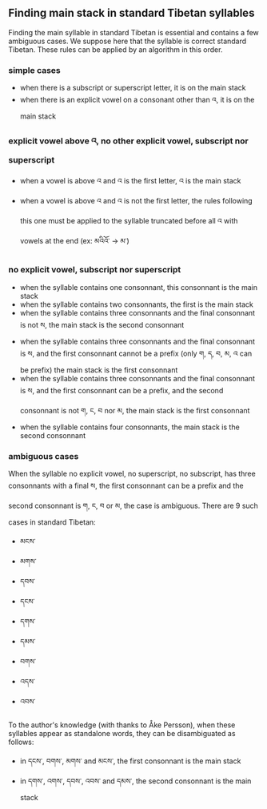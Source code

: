 ## Finding main stack in standard Tibetan syllables

Finding the main syllable in standard Tibetan is essential and contains a few ambiguous cases. We suppose here that the syllable is correct standard Tibetan. These rules can be applied by an algorithm in this order.

### simple cases

- when there is a subscript or superscript letter, it is on the main stack
- when there is an explicit vowel on a consonant other than འ, it is on the main stack

### explicit vowel above འ, no other explicit vowel, subscript nor superscript

- when a vowel is above འ and འ is the first letter, འ is the main stack
- when a vowel is above འ and འ is not the first letter, the rules following this one must be applied to the syllable truncated before all འ with vowels at the end (ex: མའིའོ་ -> མ་)

### no explicit vowel, subscript nor superscript

- when the syllable contains one consonnant, this consonnant is the main stack
- when the syllable contains two consonnants, the first is the main stack
- when the syllable contains three consonnants and the final consonnant is not ས, the main stack is the second consonnant
- when the syllable contains three consonnants and the final consonnant is ས, and the first consonnant cannot be a prefix (only ག, ད, བ, མ, འ can be prefix) the main stack is the first consonnant
- when the syllable contains three consonnants and the final consonnant is ས, and the first consonnant can be a prefix, and the second consonnant is not ག, ང, བ nor མ, the main stack is the first consonnant
- when the syllable contains four consonnants, the main stack is the second consonnant

### ambiguous cases

When the syllable no explicit vowel, no superscript, no subscript, has three consonnants with a final ས, the first consonnant can be a prefix and the second consonnant is ག, ང, བ or མ, the case is ambiguous. There are 9 such cases in standard Tibetan:

- མངས་
- མགས་
- དབས་
- དངས་
- དགས་
- དམས་
- བགས་
- འདས་
- འབས་

To the author's knowledge (with thanks to Åke Persson), when these syllables appear as standalone words, they can be disambiguated as follows:

- in དངས་, བགས་, མགས་ and མངས་, the first consonnant is the main stack
- in དགས་, འགས་, དབས་, འབས་ and དམས་, the second consonnant is the main stack
